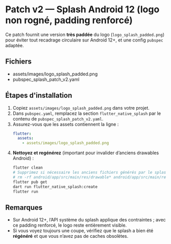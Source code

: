 # Patch v2 — Splash Android 12 (logo non rogné, padding renforcé)

Ce patch fournit une version **très paddée** du logo (`logo_splash_padded.png`) pour éviter tout recadrage circulaire
sur Android 12+, et une config `pubspec` adaptée.

## Fichiers
- assets/images/logo_splash_padded.png
- pubspec_splash_patch_v2.yaml

## Étapes d'installation
1. Copiez `assets/images/logo_splash_padded.png` dans votre projet.
2. Dans `pubspec.yaml`, remplacez la section `flutter_native_splash` par le contenu de `pubspec_splash_patch_v2.yaml`.
3. Assurez-vous que les assets contiennent la ligne :
   ```yaml
   flutter:
     assets:
       - assets/images/logo_splash_padded.png
   ```
4. **Nettoyez et regénérez** (important pour invalider d’anciens drawables Android) :
   ```bash
   flutter clean
   # Supprimez si nécessaire les anciens fichiers générés par le splash (facultatif mais utile) :
   # rm -rf android/app/src/main/res/drawable* android/app/src/main/res/mipmap-anydpi-v26
   flutter pub get
   dart run flutter_native_splash:create
   flutter run
   ```

## Remarques
- Sur Android 12+, l’API système du splash applique des contraintes ; avec ce padding renforcé, le logo reste entièrement visible.
- Si vous voyez toujours une coupe, vérifiez que le splash a bien été **régénéré** et que vous n’avez pas de caches obsolètes.

